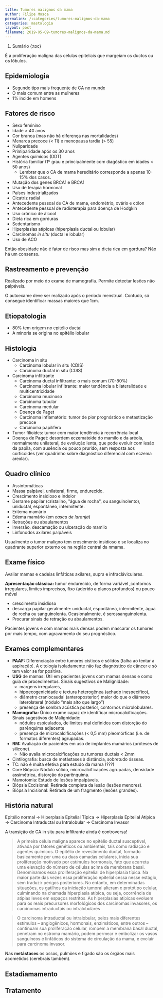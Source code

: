 ```yaml
---
title: Tumores malignos da mama
author: Filipe Mosca
permalink: /:categories/tumores-malignos-da-mama
categories: mastologia
layout: post
filename: 2019-05-09-tumores-malignos-da-mama.md
---
```


1. Sumário
{:toc}

É a proliferação maligna das células epiteliais que margeiam os ductos ou os lóbulos.

## Epidemiologia
* Segundo tipo mais frequente de CA no mundo
* O mais comum entre as mulheres
* 1% incide em homens

## Fatores de risco
* Sexo feminino
* Idade > 40 anos
* Cor branca (mas não há diferença nas mortalidades)
* Menarca precoce (< 11) e menopausa tardia (> 55)
* Nuliparidade
* Primiparidade após os 30 anos
* Agentes químicos (DDT)
* História familiar (1º grau e principalmente com diagóstico em idades < 50 anos)
  * Lembrar que o CA de mama hereditário corresponde a apenas 10-15% dos casos.
* Mutação dos genes BRCA1 e BRCA1
* Uso de terapia hormonal
* Países industrializados
* Cicatriz radial
* Antecedente pessoal de CA de mama, endométrio, ovário e cólon
* Antecedente pessoal de radioterapia para doença de Hodgkin
* Uso crônico de álcool
* Dieta rica em gorduras
* Sedentarismo
* Hiperplasias atípicas (hiperplasia ductal ou lobular)
* Carcinomas _in situ_ (ductal e lobular)
* Uso de ACO

Então obesidade não é fator de risco mas sim a dieta rica em gordura? Não há um consenso.

## Rastreamento e prevenção
Realizado por meio do exame de mamografia. Permite detectar lesões não palpáveis.

O autoexame deve ser realizado após o período menstrual. Contudo, só consegue identificar massas maiores que 1cm.

## Etiopatologia
* 80% tem origem no epitélio ductal
* A minoria se origina no epitélio lobular

## Histologia
* Carcinoma in situ
  * Carcinoma lobular in situ (CDIS)
  * Carcinoma ductal in situ (CDIS)
* Carcinoma infiltrante
  * Carcinoma ductal infiltrante: o mais comum (70-80%)
  * Carcinoma lobular infiltrante: maior tendência a bilateralidade e multicentricidade
  * Carcinoma mucinoso
  * Carcinoma tubular
  * Carcinoma medular
  * Doença de Paget
  * Carcinoma inflamatório: tumor de pior prognóstico e metastização precoce
  * Carcinoma papilífero
* Tumor filioides: tumor com maior tendência à recorrência local
* Doença de Paget: desordem eczematoide do mamilo e da aréola, normalmente unilateral, de evolução lenta, que pode evoluir com lesão da papila, com ausência ou pouco prurido, sem resposta aos corticoides (ver quadrinho sobre diagnóstico
diferencial com eczema areolar).

## Quadro clínico
* Assintomáticas
* Massa palpável, unilateral, firme, endurecido.
* Crescimento insidioso e indolor
* Derrame papilar (cristalino, "água de rocha", ou sanguinolento), uniductal, espontâneo, intermitente.
* Eritema mamário
* Edema mamário (em _casca de laranja_)
* Retrações ou abaulamentos
* Inversão, descamação ou ulceração do mamilo
* Linfonodos axilares palpáveis

Usualmente o tumor maligno tem crescimento insidioso e se localiza no quadrante superior externo ou na região central da nmama.

## Exame físico
Avaliar mamas e cadeias linfáticas axilares, supra e infracláviculares.

**Apresentação clássica:** tumor endurecido, de forma variável ,contornos irregulares, limites imprecisos, fixo (aderido a planos profundos) ou pouco móvel

* crescimento insidioso
* descarga papilar geralmente:  uniductal, espontânea, intermitente, água de rocha ou sanguinolenta. Ocasionalmente, é serossanguinolenta.
* Procurar sinais de retração ou abaulamentos.

Pacientes jovens e com mamas mais densas podem mascarar os tumores por mais tempo, com agravamento do seu prognóstico.

## Exames complementares
* **PAAF:** Diferenciação entre tumores císticos e sólidos (falha ao tentar a aspiração). A citologia isoladamente não faz diagnóstico de câncer e só tem valor se for positiva.
* **USG** de mamas: Útil em pacientes jovens com mamas densas e como guia de procedimentos. Sinais sugestivos de Malignidade:
  * margens irregulares,
  * hipoecogenicidade e textura heterogênea (achado inespecífico),
  * diâmetro craniocaudal (anteroposterior) maior do que o diâmetro laterolateral (nódulo “mais alto que largo”)
  * presença de sombra acústica posterior, contornos microlobulares.
* **Mamografia:** Único exame capaz de identificar microcalcificações. Sinais sugestivos de Malignidade:
  * nódulos espiculados, de limites mal definidos com distorção do parênquima adjacente
  * presença de microcalcificações (< 0,5 mm) pleomórficas (i.e. de formatos diferentes) agrupadas.
* **RM:** Avaliação de pacientes em uso de implantes mamários (próteses de silicone).
  * Não avalia microcalcificações ou tumores ductais < 2mm
* Cintilografia: busca de metástases à distância, sobretudo ósseas.
* TC: não é muita efetiva para estudo da mama (???)
* Core Biópsia: Nódulo sólido, microcalcificações agrupadas, densidade assimétrica, distorção do parênquima.
* Mamotomia: Estudo de lesões impalpáveis.
* Biópsia Excisional: Retirada completa da lesão (lesões menores).
* Biópsia Incisional: Retirada de um fragmento (lesões grandes).

## História natural
Epitélio normal → Hiperplasia Epitelial Típica → Hiperplasia Epitelial Atípica → Carcinoma Intraductal ou Intralobular → Carcinoma Invasor

A transição de CA in situ para infiltrante ainda é controversa!

> A primeira célula maligna aparece no epitélio ductal susceptível, ativada por fatores genéticos ou ambientais, tais como radiação e agentes químicos. O epitélio de revestimento ductal, formado basicamente por uma ou duas camadas celulares, inicia sua proliferação motivado por estímulos hormonais, fato que acarreta uma elevação do número de células acima da membrana basal. Denominamos essa proliferação epitelial de hiperplasia típica. Na maior parte das vezes essa proliferação epitelial cessa nesse estágio, sem traduzir perigos posteriores. No entanto, em determinadas situações, os gatilhos da iniciação tumoral alteram o protótipo celular, culminando na chamada hiperplasia atípica, ou seja, ocorrência de atipias leves em espaços restritos. As hiperplasias atípicas evoluem para os reais precursores morfológicos dos carcinomas invasores, os carcinomas intraductais ou intralobulares

> O carcinoma intraductal ou intralobular, pelos mais diferentes estímulos – angiogênicos, hormonais, enzimáticos, entre outros – continuam sua proliferação celular, rompem a membrana basal ductal, penetram no estroma mamário, podem permear e embolizar os vasos sanguíneos e linfáticos do sistema de circulação da mama, e evoluir para carcinoma invasor.

Nas **metástases** os ossos, pulmões e figado são os órgãos mais acometidos (cerebrais também).

## Estadiamamento

## Tratamento
